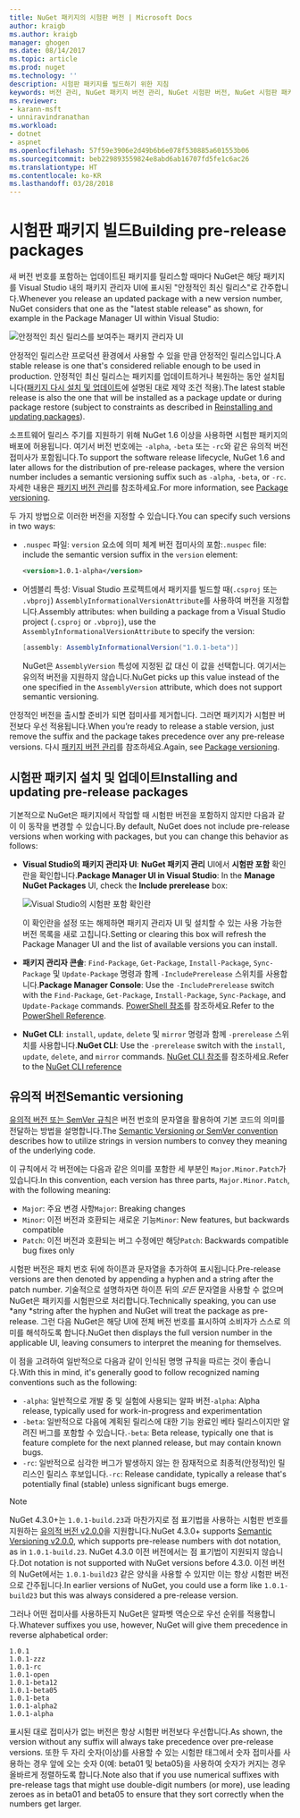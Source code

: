 ```yaml
---
title: NuGet 패키지의 시험판 버전 | Microsoft Docs
author: kraigb
ms.author: kraigb
manager: ghogen
ms.date: 08/14/2017
ms.topic: article
ms.prod: nuget
ms.technology: ''
description: 시험판 패키지를 빌드하기 위한 지침
keywords: 버전 관리, NuGet 패키지 버전 관리, NuGet 시험판 버전, NuGet 시험판 패키지, 패키지 버전 미리 보기, RC 패키지 버전, 베타 패키지 버전, NuGet 유의적 버전
ms.reviewer:
- karann-msft
- unniravindranathan
ms.workload:
- dotnet
- aspnet
ms.openlocfilehash: 57f59e3906e2d49b6b6e078f530885a601553b06
ms.sourcegitcommit: beb229893559824e8abd6ab16707fd5fe1c6ac26
ms.translationtype: HT
ms.contentlocale: ko-KR
ms.lasthandoff: 03/28/2018
---
```

# <a name="building-pre-release-packages"></a><span data-ttu-id="86bb6-104">시험판 패키지 빌드</span><span class="sxs-lookup"><span data-stu-id="86bb6-104">Building pre-release packages</span></span>

<span data-ttu-id="86bb6-105">새 버전 번호를 포함하는 업데이트된 패키지를 릴리스할 때마다 NuGet은 해당 패키지를 Visual Studio 내의 패키지 관리자 UI에 표시된 "안정적인 최신 릴리스"로 간주합니다.</span><span class="sxs-lookup"><span data-stu-id="86bb6-105">Whenever you release an updated package with a new version number, NuGet considers that one as the "latest stable release" as shown, for example in the Package Manager UI within Visual Studio:</span></span>

![안정적인 최신 릴리스를 보여주는 패키지 관리자 UI](media/Prerelease_01-LatestStable.png)

<span data-ttu-id="86bb6-107">안정적인 릴리스란 프로덕션 환경에서 사용할 수 있을 만큼 안정적인 릴리스입니다.</span><span class="sxs-lookup"><span data-stu-id="86bb6-107">A stable release is one that's considered reliable enough to be used in production.</span></span> <span data-ttu-id="86bb6-108">안정적인 최신 릴리스는 패키지를 업데이트하거나 복원하는 동안 설치됩니다([패키지 다시 설치 및 업데이트](../consume-packages/reinstalling-and-updating-packages.md)에 설명된 대로 제약 조건 적용).</span><span class="sxs-lookup"><span data-stu-id="86bb6-108">The latest stable release is also the one that will be installed as a package update or during package restore (subject to constraints as described in [Reinstalling and updating packages](../consume-packages/reinstalling-and-updating-packages.md)).</span></span>

<span data-ttu-id="86bb6-109">소프트웨어 릴리스 주기를 지원하기 위해 NuGet 1.6 이상을 사용하면 시험판 패키지의 배포에 허용됩니다. 여기서 버전 번호에는 `-alpha`, `-beta` 또는 `-rc`와 같은 유의적 버전 접미사가 포함됩니다.</span><span class="sxs-lookup"><span data-stu-id="86bb6-109">To support the software release lifecycle, NuGet 1.6 and later allows for the distribution of pre-release packages, where the version number includes a semantic versioning suffix such as `-alpha`, `-beta`, or `-rc`.</span></span> <span data-ttu-id="86bb6-110">자세한 내용은 [패키지 버전 관리](../reference/package-versioning.md#pre-release-versions)를 참조하세요.</span><span class="sxs-lookup"><span data-stu-id="86bb6-110">For more information, see [Package versioning](../reference/package-versioning.md#pre-release-versions).</span></span>

<span data-ttu-id="86bb6-111">두 가지 방법으로 이러한 버전을 지정할 수 있습니다.</span><span class="sxs-lookup"><span data-stu-id="86bb6-111">You can specify such versions in two ways:</span></span>

- <span data-ttu-id="86bb6-112">`.nuspec` 파일: `version` 요소에 의미 체계 버전 접미사의 포함:</span><span class="sxs-lookup"><span data-stu-id="86bb6-112">`.nuspec` file: include the semantic version suffix in the `version` element:</span></span>

    ```xml
    <version>1.0.1-alpha</version>
    ```

- <span data-ttu-id="86bb6-113">어셈블리 특성: Visual Studio 프로젝트에서 패키지를 빌드할 때(`.csproj` 또는 `.vbproj`) `AssemblyInformationalVersionAttribute`를 사용하여 버전을 지정합니다.</span><span class="sxs-lookup"><span data-stu-id="86bb6-113">Assembly attributes: when building a package from a Visual Studio project (`.csproj` or `.vbproj`), use the `AssemblyInformationalVersionAttribute` to specify the version:</span></span>

    ```cs
    [assembly: AssemblyInformationalVersion("1.0.1-beta")]
    ```

    <span data-ttu-id="86bb6-114">NuGet은 `AssemblyVersion` 특성에 지정된 값 대신 이 값을 선택합니다. 여기서는 유의적 버전을 지원하지 않습니다.</span><span class="sxs-lookup"><span data-stu-id="86bb6-114">NuGet picks up this value instead of the one specified in the `AssemblyVersion` attribute, which does not support semantic versioning.</span></span>

<span data-ttu-id="86bb6-115">안정적인 버전을 출시할 준비가 되면 접미사를 제거합니다. 그러면 패키지가 시험판 버전보다 우선 적용됩니다.</span><span class="sxs-lookup"><span data-stu-id="86bb6-115">When you’re ready to release a stable version, just remove the suffix and the package takes precedence over any pre-release versions.</span></span> <span data-ttu-id="86bb6-116">다시 [패키지 버전 관리](../reference/package-versioning.md#pre-release-versions)를 참조하세요.</span><span class="sxs-lookup"><span data-stu-id="86bb6-116">Again, see [Package versioning](../reference/package-versioning.md#pre-release-versions).</span></span>

## <a name="installing-and-updating-pre-release-packages"></a><span data-ttu-id="86bb6-117">시험판 패키지 설치 및 업데이트</span><span class="sxs-lookup"><span data-stu-id="86bb6-117">Installing and updating pre-release packages</span></span>

<span data-ttu-id="86bb6-118">기본적으로 NuGet은 패키지에서 작업할 때 시험판 버전을 포함하지 않지만 다음과 같이 이 동작을 변경할 수 있습니다.</span><span class="sxs-lookup"><span data-stu-id="86bb6-118">By default, NuGet does not include pre-release versions when working with packages, but you can change this behavior as follows:</span></span>

- <span data-ttu-id="86bb6-119">**Visual Studio의 패키지 관리자 UI**: **NuGet 패키지 관리** UI에서 **시험판 포함** 확인란을 확인합니다.</span><span class="sxs-lookup"><span data-stu-id="86bb6-119">**Package Manager UI in Visual Studio**: In the **Manage NuGet Packages** UI, check the **Include prerelease** box:</span></span>

    ![Visual Studio의 시험판 포함 확인란](media/Prerelease_02-CheckPrerelease.png)

    <span data-ttu-id="86bb6-121">이 확인란을 설정 또는 해제하면 패키지 관리자 UI 및 설치할 수 있는 사용 가능한 버전 목록을 새로 고칩니다.</span><span class="sxs-lookup"><span data-stu-id="86bb6-121">Setting or clearing this box will refresh the Package Manager UI and the list of available versions you can install.</span></span>

- <span data-ttu-id="86bb6-122">**패키지 관리자 콘솔**: `Find-Package`, `Get-Package`, `Install-Package`, `Sync-Package` 및 `Update-Package` 명령과 함께 `-IncludePrerelease` 스위치를 사용합니다.</span><span class="sxs-lookup"><span data-stu-id="86bb6-122">**Package Manager Console**: Use the `-IncludePrerelease` switch with the `Find-Package`, `Get-Package`, `Install-Package`, `Sync-Package`, and `Update-Package` commands.</span></span> <span data-ttu-id="86bb6-123">[PowerShell 참조](../tools/powershell-reference.md)를 참조하세요.</span><span class="sxs-lookup"><span data-stu-id="86bb6-123">Refer to the [PowerShell Reference](../tools/powershell-reference.md).</span></span>

- <span data-ttu-id="86bb6-124">**NuGet CLI**: `install`, `update`, `delete` 및 `mirror` 명령과 함께 `-prerelease` 스위치를 사용합니다.</span><span class="sxs-lookup"><span data-stu-id="86bb6-124">**NuGet CLI**: Use the `-prerelease` switch with the `install`, `update`, `delete`, and `mirror` commands.</span></span> <span data-ttu-id="86bb6-125">[NuGet CLI 참조](../tools/nuget-exe-cli-reference.md)를 참조하세요.</span><span class="sxs-lookup"><span data-stu-id="86bb6-125">Refer to the [NuGet CLI reference](../tools/nuget-exe-cli-reference.md)</span></span>

## <a name="semantic-versioning"></a><span data-ttu-id="86bb6-126">유의적 버전</span><span class="sxs-lookup"><span data-stu-id="86bb6-126">Semantic versioning</span></span>

<span data-ttu-id="86bb6-127">[유의적 버전 또는 SemVer 규칙](http://semver.org/spec/v1.0.0.html)은 버전 번호의 문자열을 활용하여 기본 코드의 의미를 전달하는 방법을 설명합니다.</span><span class="sxs-lookup"><span data-stu-id="86bb6-127">The [Semantic Versioning or SemVer convention](http://semver.org/spec/v1.0.0.html) describes how to utilize strings in version numbers to convey they meaning of the underlying code.</span></span>

<span data-ttu-id="86bb6-128">이 규칙에서 각 버전에는 다음과 같은 의미를 포함한 세 부분인 `Major.Minor.Patch`가 있습니다.</span><span class="sxs-lookup"><span data-stu-id="86bb6-128">In this convention, each version has three parts, `Major.Minor.Patch`, with the following meaning:</span></span>

- <span data-ttu-id="86bb6-129">`Major`: 주요 변경 사항</span><span class="sxs-lookup"><span data-stu-id="86bb6-129">`Major`: Breaking changes</span></span>
- <span data-ttu-id="86bb6-130">`Minor`: 이전 버전과 호환되는 새로운 기능</span><span class="sxs-lookup"><span data-stu-id="86bb6-130">`Minor`: New features, but backwards compatible</span></span>
- <span data-ttu-id="86bb6-131">`Patch`: 이전 버전과 호환되는 버그 수정에만 해당</span><span class="sxs-lookup"><span data-stu-id="86bb6-131">`Patch`: Backwards compatible bug fixes only</span></span>

<span data-ttu-id="86bb6-132">시험판 버전은 패치 번호 뒤에 하이픈과 문자열을 추가하여 표시됩니다.</span><span class="sxs-lookup"><span data-stu-id="86bb6-132">Pre-release versions are then denoted by appending a hyphen and a string after the patch number.</span></span> <span data-ttu-id="86bb6-133">기술적으로 설명하자면 하이픈 뒤의 *모든* 문자열을 사용할 수 없으며 NuGet은 패키지를 시험판으로 처리합니다.</span><span class="sxs-lookup"><span data-stu-id="86bb6-133">Technically speaking, you can use *any *string after the hyphen and NuGet will treat the package as pre-release.</span></span> <span data-ttu-id="86bb6-134">그런 다음 NuGet은 해당 UI에 전체 버전 번호를 표시하여 소비자가 스스로 의미를 해석하도록 합니다.</span><span class="sxs-lookup"><span data-stu-id="86bb6-134">NuGet then displays the full version number in the applicable UI, leaving consumers to interpret the meaning for themselves.</span></span>

<span data-ttu-id="86bb6-135">이 점을 고려하여 일반적으로 다음과 같이 인식된 명명 규칙을 따르는 것이 좋습니다.</span><span class="sxs-lookup"><span data-stu-id="86bb6-135">With this in mind, it's generally good to follow recognized naming conventions such as the following:</span></span>

- <span data-ttu-id="86bb6-136">`-alpha`: 일반적으로 개발 중 및 실험에 사용되는 알파 버전</span><span class="sxs-lookup"><span data-stu-id="86bb6-136">`-alpha`: Alpha release, typically used for work-in-progress and experimentation</span></span>
- <span data-ttu-id="86bb6-137">`-beta`: 일반적으로 다음에 계획된 릴리스에 대한 기능 완료인 베타 릴리스이지만 알려진 버그를 포함할 수 있습니다.</span><span class="sxs-lookup"><span data-stu-id="86bb6-137">`-beta`: Beta release, typically one that is feature complete for the next planned release, but may contain known bugs.</span></span>
- <span data-ttu-id="86bb6-138">`-rc`: 일반적으로 심각한 버그가 발생하지 않는 한 잠재적으로 최종적(안정적)인 릴리스인 릴리스 후보입니다.</span><span class="sxs-lookup"><span data-stu-id="86bb6-138">`-rc`: Release candidate, typically a release that's potentially final (stable) unless significant bugs emerge.</span></span>

> [!Note]
> <span data-ttu-id="86bb6-139">NuGet 4.3.0+는 `1.0.1-build.23`과 마찬가지로 점 표기법을 사용하는 시험판 번호를 지원하는 [유의적 버전 v2.0.0](http://semver.org/spec/v2.0.0.html)을 지원합니다.</span><span class="sxs-lookup"><span data-stu-id="86bb6-139">NuGet 4.3.0+ supports [Semantic Versioning v2.0.0](http://semver.org/spec/v2.0.0.html), which supports pre-release numbers with dot notation, as in `1.0.1-build.23`.</span></span> <span data-ttu-id="86bb6-140">NuGet 4.3.0 이전 버전에서는 점 표기법이 지원되지 않습니다.</span><span class="sxs-lookup"><span data-stu-id="86bb6-140">Dot notation is not supported with NuGet versions before 4.3.0.</span></span> <span data-ttu-id="86bb6-141">이전 버전의 NuGet에서는 `1.0.1-build23` 같은 양식을 사용할 수 있지만 이는 항상 시험판 버전으로 간주됩니다.</span><span class="sxs-lookup"><span data-stu-id="86bb6-141">In earlier versions of NuGet, you could use a form like `1.0.1-build23` but this was always considered a pre-release version.</span></span>

<span data-ttu-id="86bb6-142">그러나 어떤 접미사를 사용하든지 NuGet은 알파벳 역순으로 우선 순위를 적용합니다.</span><span class="sxs-lookup"><span data-stu-id="86bb6-142">Whatever suffixes you use, however, NuGet will give them precedence in reverse alphabetical order:</span></span>

    1.0.1
    1.0.1-zzz
    1.0.1-rc
    1.0.1-open
    1.0.1-beta12
    1.0.1-beta05
    1.0.1-beta
    1.0.1-alpha2
    1.0.1-alpha

<span data-ttu-id="86bb6-143">표시된 대로 접미사가 없는 버전은 항상 시험판 버전보다 우선합니다.</span><span class="sxs-lookup"><span data-stu-id="86bb6-143">As shown, the version without any suffix will always take precedence over pre-release versions.</span></span> <span data-ttu-id="86bb6-144">또한 두 자리 숫자(이상)를 사용할 수 있는 시험판 태그에서 숫자 접미사를 사용하는 경우 앞에 오는 숫자 0(예: beta01 및 beta05)을 사용하여 숫자가 커지는 경우 올바르게 정렬하도록 합니다.</span><span class="sxs-lookup"><span data-stu-id="86bb6-144">Note also that if you use numerical suffixes with pre-release tags that might use double-digit numbers (or more), use leading zeroes as in beta01 and beta05 to ensure that they sort correctly when the numbers get larger.</span></span>
